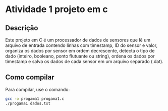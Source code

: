 # Atividade 1 projeto em c

## Descrição
Este projeto em C é um processador de dados de sensores que lê um arquivo de entrada contendo linhas com timestamp, ID do sensor e valor, organiza os dados por sensor em ordem decrescente, detecta o tipo de dado (inteiro, booleano, ponto flutuante ou string), ordena os dados por timestamp e salva os dados de cada sensor em um arquivo separado (.dat).

## Como compilar
Para compilar, use o comando:

```bash
gcc -o progama1 progama1.c
./progama1 dados.txt
